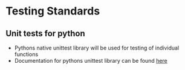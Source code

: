 # Testing Standards

## Unit tests for python
- Pythons native unittest library will be used for testing of individual functions
- Documentation for pythons unittest library can be found [here](https://docs.python.org/3/library/unittest.html)

